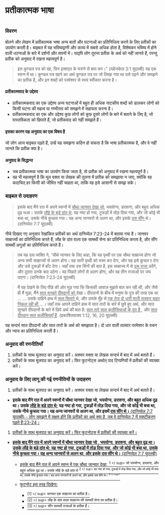 # प्रतीकात्मक भाषा

 #

### विवरण

बोलने और लेखन में प्रतीकात्मक भाषा अन्य बातों और घटनाओं का प्रतिनिधित्व करने के लिए प्रतीकों का उपयोग करती है। बाइबल में यह भविष्यद्वाणी और काव्य में सबसे अधिक होता है, विशेषकर भविष्य में होने वाली धटनाओं के बारे में दर्शनों और सपनों में। यद्यपि लोग तुरन्त प्रतीक के अर्थ को नहीं जानते हैं, परन्तु प्रतीक को अनुवाद में रखना महत्वपूर्ण है।

> इस कुण्डल पत्र को खा, फिर इस्राएल के घराने से बात कर।” (यहेजकेल 3:1 यूएलबी) यह एक स्वप्न में था। कुण्डल पत्र खाने का अर्थ कुण्डल पत्र पर जो लिखा गया था उसे पढ़ने और समझने का प्रतीक है, और इन शब्दों को परमेश्वर से स्वयं स्वीकार करना है।

#### प्रतीकात्मवाद के उद्देश्य

- प्रतीकात्मकवाद का एक उद्देश्य अन्य घटनाओं में बहुत ही अधिक नाटकीय शब्दों को डालकर लोगों को किसी घटना की महत्व या गम्भीरता को समझने में सहायता करना है।
- प्रतीकात्मकवाद का एक और उद्देश्य कुछ लोगों को कुछ दूसरे लोगों के बारे में बताने के लिए है, जो वास्तविकता को छिपाते हैं, जो प्रतीकवाद को नहीं समझते हैं।

#### इसका कारण यह अनुवाद का एक विषय है

जो लोग आज बाइबल पढ़ते हैं, उन्हें यह समझना कठिन हो सकता है कि भाषा प्रतीकात्मक है, और वे नहीं जानते कि प्रतीक क्या है।

#### अनुवाद के सिद्धान्त

- जब प्रतीकात्मक भाषा का उपयोग किया जाता है, तो प्रतीक को अनुवाद में रखना महत्वपूर्ण है।
- यह भी महत्वपूर्ण है कि मूल वक्ता या लेखक की तुलना में प्रतीक को समझाया न जाए, क्योंकि वह कदाचित् हर किसी को जीवित नहीं चाहता था, ताकि वह इसे आसानी से समझ सके।

### बाइबल से उदाहरण

> इसके बाद मैंने रात में अपने स्वप्नों में <u> चौथा जानवर देखा जो</u>, भययोग्य, डरावना, और बहुत अधिक दृढ़ थआ। उसके <u> लौहे के बड़े दांत थे</u>; यह नष्ट हो गया, टुकड़ों में तोड़ दिया गया, और जो कोई भी बचा था, उसके नीचे कुचला गया। यह अन्य जानवरों से अलग था, और इसके <u> दस सींग </u> थे। (दानिय्येल 7:7 यूएलबी)

नीचे दिखाए गए अनुसार रेखांकित प्रतीकों का अर्थ दानिय्येल 7:23-24 में बताया गया है। जानवर साम्राज्यों का प्रतिनिधित्व करते हैं, लौह के दांत वाला एक सामर्थी सेना का प्रतिनिधित्व करता है, और सींग सामर्थी अगुओं का प्रतिनिधित्व करते हैं।

> तब यह उस व्यक्ति ने, 'चौथे जानवर के लिए कहा, कि यह पृथ्वी पर एक चौथा साम्राज्य </u> होगा जो अन्य सभी साम्राज्यों से अलग होगा। यह सारी पृथ्वी को भस्म कर देगा, और यह इसे कुचल र देगा और उसे टुकड़ों में बाँट देगा। जहाँ तक दस सिंगों की बात है, इस साम्राज्य में से <u> दस राजा </u> उठेंगे, और दूसरा उनके बाद उठेगा। वह पिछले लोगों से अलग होगा, और वह तीन राजाओं पर जय पाएगा। (दानिय्येल 7:23-24 यूएलबी)

<blockquote> मैं यह देखने के लिए पीछे की ओर मुड़ गया कि किसकी आवाज़ मुझसे बात कर रही थी, और जैसे ही मैं मुड़ा, मैंने <u> सात सुनहरे दीपदानों को </u> देखा। दीपदानों के बीच में मनुष्य के पुत्र की तरह एक था ... ... उसके दाहिने हाथ में <u> सात सितारे </u> थे, और उसके मुँह से <u> एक तेज दो धारी वाली तलवार बाहर निकल रही थी </u>...। जहाँ तक आपने दाहिने हाथ में सात तारों के बारे में छुपे हुए अर्थ, और सात सुनहरे दीपदानों के बारे में छिपे अर्थ की बात है: <u> सात तारे सात कलीसियाओं के दूत हैं </u>, और <u> सात दीपदान सात कलीसियाएँ हैं</u>. (प्रकाशितवाक्य 1:12, 16, 20 यूएलबी) </blockquote>

यह सन्दर्भ सात दीपदानों और सात तारों के अर्थ को समझाता है। दो धार वाली तलवार परमेश्वर के वचन और न्याय का प्रतिनिधित्व करती है। 

### अनुवाद की रणनीतियाँ

1. प्रतीकों के साथ मूलपाठ का अनुवाद करें। अक्सर वक्ता या लेखक सन्दर्भ में बाद में अर्थ बताते हैं।
1. प्रतीकों के साथ मूलपाठ का अनुवाद करें। फिर फुटनोट्स अर्थात् पाद टिप्पणियों में प्रतीकों की व्याख्या करें।

### अनुवाद के लिए लागू की गई रणनीतियों के उदाहरण

1. प्रतीकों के साथ मूलपाठ का अनुवाद करें। अक्सर वक्ता या लेखक सन्दर्भ में बाद में अर्थ बताते हैं।

* **इसके बाद मैंने रात में अपने स्वप्नों में चौथा जानवर देखा जो</u>, भययोग्य, डरावना, और बहुत अधिक दृढ़ था। 
उसके <u> लौहे के बड़े दांत थे</u>; यह नष्ट हो गया, टुकड़ों में तोड़ दिया गया, और जो कोई भी बचा था, उसके नीचे कुचला गया। यह अन्य जानवरों से अलग था, और इसमें <u> दस सींग  थे।** (दानिय्येल 7:7 यूएलबी) - लोग समझने में सक्षम होंगे कि प्रतीकों का अर्थ क्या है, जब वे दानिय्येल 7 में स्पष्टीकरण पढ़ते हैं:23-24।

1. प्रतीकों के साथ मूलपाठ का अनुवाद करें। फिर फुटनोट्स में प्रतीकों की व्याख्या करें।

* **इसके बाद मैंने रात में अपने स्वप्नों में <u> चौथा जानवर देखा जो </u>, भययोग्य, डरावना, और बहुत दृढ़ था। उसके <u> लौहे के बड़े दांत थे</u>; यह नष्ट हो गया, टुकड़ों में तोड़ दिया गया, और जो कोई भी बचा था, उसके नीचे कुचला गया। यह अन्य जानवरों से अलग था, और इसके <u> दस सींग </u> थे।** (दानिय्येल 7:7 यूएलबी)

	* इसके बाद मैंने रात में अपने स्वप्न में एक चौथा जानवर देखा, <sup> 1 </ sup> जो भययोग्य, डरावना, और बहुत अधिक दृढ़ था। उसके लौहे के बड़े दांत थे <sup> 2 </ sup> यह नष्ट हो गया, टुकड़ों में तोड़ दिया गया, और जो कोई भी बचा था, उसके नीचे कुचला गया। यह अन्य जानवरों से अलग था, और इसके दस सींग थे। <Sup> 3 </ sup>
	* फुटनोट इस तरह दिखेगा:
		
		* <sup> [1] </ sup> जानवर एक साम्राज्य का प्रतीक है।
		* <sup> [2] </ sup> लौह के दांत वाला साम्राज्य की सामर्थी सेना का प्रतीक है।
		* <sup> [3] </ sup> सींग सामर्थी राजाओं के प्रतीक हैं।
